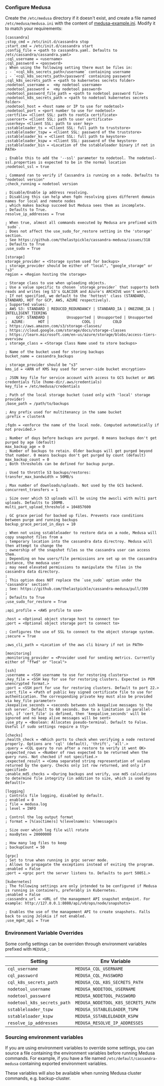 ### Configure Medusa

Create the `/etc/medusa` directory if it doesn't exist, and create a file named `/etc/medusa/medusa.ini` with the content of [medusa-example.ini](../medusa-example.ini).
Modify it to match your requirements:

```
[cassandra]
;stop_cmd = /etc/init.d/cassandra stop
;start_cmd = /etc/init.d/cassandra start
;config_file = <path to cassandra.yaml. Defaults to /etc/cassandra/cassandra.yaml>
;cql_username = <username>
;cql_password = <password>
; When using the following setting there must be files in:
; - `<cql_k8s_secrets_path>/username` containing username
; - `<cql_k8s_secrets_path>/password` containing password
;cql_k8s_secrets_path = <path to kubernetes secrets folder>
;nodetool_username =  <my nodetool username>
;nodetool_password =  <my nodetool password>
;nodetool_password_file_path = <path to nodetool password file>
;nodetool_k8s_secrets_path = <path to nodetool kubernetes secrets folder>
;nodetool_host = <host name or IP to use for nodetool>
;nodetool_port = <port number to use for nodetool>
;certfile= <Client SSL: path to rootCa certificate>
;usercert= <Client SSL: path to user certificate>
;userkey= <Client SSL: path to user key>
;sstableloader_ts = <Client SSL: full path to truststore>
;sstableloader_tspw = <Client SSL: password of the truststore>
;sstableloader_ks = <Client SSL: full path to keystore>
;sstableloader_kspw = <Client SSL: password of the keystore>
;sstableloader_bin = <Location of the sstableloader binary if not in PATH>

; Enable this to add the '--ssl' parameter to nodetool. The nodetool-ssl.properties is expected to be in the normal location
;nodetool_ssl = true

; Command ran to verify if Cassandra is running on a node. Defaults to "nodetool version"
;check_running = nodetool version

; Disable/Enable ip address resolving.
; Disabling this can help when fqdn resolving gives different domain names for local and remote nodes
; which makes backup succeed but Medusa sees them as incomplete.
; Defaults to True.
resolve_ip_addresses = True

; When true, almost all commands executed by Medusa are prefixed with `sudo`.
; Does not affect the use_sudo_for_restore setting in the 'storage' section.
; See https://github.com/thelastpickle/cassandra-medusa/issues/318
; Defaults to True
;use_sudo = True

[storage]
storage_provider = <Storage system used for backups>
; storage_provider should be either of "local", "google_storage" or "s3"
region = <Region hosting the storage>

; Storage class to use when uploading objects.
; Use a value specific to chosen `storage_provider` that supports both reads and writes (eg S3's GLACIER and Azure's ARCHIVE won't work).
; If not specified, we default to the 'hottest' class (STANDARD, STANDARD, HOT for GCP, AWS, AZURE respectively).
; Supported values:
; AWS S3: STANDARD | REDUCED_REDUNDANCY | STANDARD_IA | ONEZONE_IA | INTELLIGENT_TIERING
;    GCP: STANDARD |        Unsupported | Unsupported | Unsupported
;  AZURE:      HOT |               COOL |        COLD
; https://aws.amazon.com/s3/storage-classes/
; https://cloud.google.com/storage/docs/storage-classes
; https://learn.microsoft.com/en-us/azure/storage/blobs/access-tiers-overview
; storage_class = <Storage Class Name used to store backups>

; Name of the bucket used for storing backups
bucket_name = cassandra_backups

; storage_provider should be "s3"
kms_id = <ARN of KMS key used for server-side bucket encryption>

; JSON key file for service account with access to GCS bucket or AWS credentials file (home-dir/.aws/credentials)
key_file = /etc/medusa/credentials

; Path of the local storage bucket (used only with 'local' storage provider)
;base_path = /path/to/backups

; Any prefix used for multitenancy in the same bucket
;prefix = clusterA

;fqdn = <enforce the name of the local node. Computed automatically if not provided.>

; Number of days before backups are purged. 0 means backups don't get purged by age (default)
max_backup_age = 0
; Number of backups to retain. Older backups will get purged beyond that number. 0 means backups don't get purged by count (default)
max_backup_count = 0
; Both thresholds can be defined for backup purge.

; Used to throttle S3 backups/restores:
transfer_max_bandwidth = 50MB/s

; Max number of downloads/uploads. Not used by the GCS backend.
concurrent_transfers = 1

; Size over which S3 uploads will be using the awscli with multi part uploads. Defaults to 100MB.
multi_part_upload_threshold = 104857600

; GC grace period for backed up files. Prevents race conditions between purge and running backups
backup_grace_period_in_days = 10

; When not using sstableloader to restore data on a node, Medusa will copy snapshot files from a
; temporary location into the cassandra data directroy. Medusa will then attempt to change the
; ownership of the snapshot files so the cassandra user can access them.
; Depending on how users/file permissions are set up on the cassandra instance, the medusa user 
; may need elevated permissions to manipulate the files in the cassandra data directory.
;
; This option does NOT replace the `use_sudo` option under the 'cassandra' section!
; See: https://github.com/thelastpickle/cassandra-medusa/pull/399
;
; Defaults to True
;use_sudo_for_restore = True

;api_profile = <AWS profile to use>

;host = <Optional object storage host to connect to>
;port = <Optional object storage port to connect to>

; Configures the use of SSL to connect to the object storage system.
;secure = True

;aws_cli_path = <Location of the aws cli binary if not in PATH>

[monitoring]
;monitoring_provider = <Provider used for sending metrics. Currently either of "ffwd" or "local">

[ssh]
;username = <SSH username to use for restoring clusters>
;key_file = <SSH key for use for restoring clusters. Expected in PEM unencrypted format.>
;port = <SSH port for use for restoring clusters. Default to port 22.>
;cert_file = <Path of public key signed certificate file to use for authentication. The corresponding private key must also be provided via key_file parameter>
;keepalive_seconds = <seconds between ssh keepalive messages to the ssh server. Default to 60 seconds. Due to a limitation in parallel-ssh, if 'cert_file' is defined, then 'keepalive_seconds' will be ignored and no keep alive messages will be sent>
;use_pty = <Boolean: Allocates pseudo-terminal. Default to False. Useful if sudo settings require a tty>

[checks]
;health_check = <Which ports to check when verifying a node restored properly. Options are 'cql' (default), 'thrift', 'all'.>
;query = <CQL query to run after a restore to verify it went OK>
;expected_rows = <Number of rows expected to be returned when the query runs. Not checked if not specified.>
;expected_result = <Coma separated string representation of values returned by the query. Checks only 1st row returned, and only if specified>
;enable_md5_checks = <During backups and verify, use md5 calculations to determine file integrity (in addition to size, which is used by default)>

[logging]
; Controls file logging, disabled by default.
; enabled = 0
; file = medusa.log
; level = INFO

; Control the log output format
; format = [%(asctime)s] %(levelname)s: %(message)s

; Size over which log file will rotate
; maxBytes = 20000000

; How many log files to keep
; backupCount = 50

[grpc]
; Set to true when running in grpc server mode.
; Allows to propagate the exceptions instead of exiting the program.
;enabled = False
;port = <grpc port the server listens to. Defaults to port 50051.>

[kubernetes]
; The following settings are only intended to be configured if Medusa is running in containers, preferably in Kubernetes.
;enabled = False
;cassandra_url = <URL of the management API snapshot endpoint. For example: http://127.0.0.1:8080/api/v0/ops/node/snapshots>

; Enables the use of the management API to create snapshots. Falls back to using Jolokia if not enabled.
;use_mgmt_api = True
```

### Environment Variable Overrides

Some config settings can be overriden through environment variables prefixed with `MEDUSA_`:

| Setting                     | Env Variable                       |
|-----------------------------|------------------------------------|
| `cql_username`              | `MEDUSA_CQL_USERNAME`              |
| `cql_password`              | `MEDUSA_CQL_PASSWORD`              |
| `cql_k8s_secrets_path`      | `MEDUSA_CQL_K8S_SECRETS_PATH`      |
| `nodetool_username`         | `MEDUSA_NODETOOL_USERNAME`         |
| `nodetool_password`         | `MEDUSA_NODETOOL_PASSWORD`         |
| `nodetool_k8s_secrets_path` | `MEDUSA_NODETOOL_K8S_SECRETS_PATH` |
| `sstableloader_tspw`        | `MEDUSA_SSTABLELOADER_TSPW`        |
| `sstableloader_kspw`        | `MEDUSA_SSTABLELOADER_KSPW`        |
| `resolve_ip_addresses`      | `MEDUSA_RESOLVE_IP_ADDRESSES`      |

### Sourcing environment variables

If you are using environment variables to override some settings, you can source a file containing the environment variables before running Medusa commands. For example, if you have a file named `/etc/default/cassandra-medusa` containing exported environment variables.

These variables will also be available when running Medusa cluster commands, e.g. backup-cluster.
